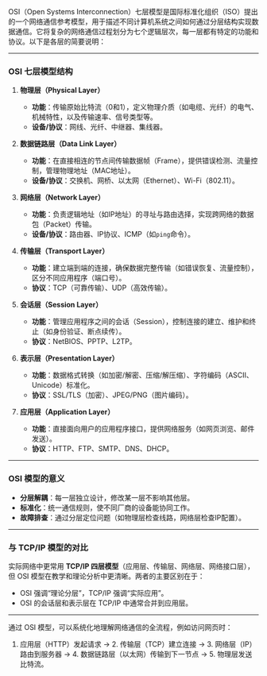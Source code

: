 OSI（Open Systems Interconnection）七层模型是国际标准化组织（ISO）提出的一个网络通信参考模型，用于描述不同计算机系统之间如何通过分层结构实现数据通信。它将复杂的网络通信过程划分为七个逻辑层次，每一层都有特定的功能和协议。以下是各层的简要说明：

---

### **OSI 七层模型结构**
1. **物理层（Physical Layer）**  
   - **功能**：传输原始比特流（0和1），定义物理介质（如电缆、光纤）的电气、机械特性，以及传输速率、信号类型等。  
   - **设备/协议**：网线、光纤、中继器、集线器。

2. **数据链路层（Data Link Layer）**  
   - **功能**：在直接相连的节点间传输数据帧（Frame），提供错误检测、流量控制，管理物理地址（MAC地址）。  
   - **设备/协议**：交换机、网桥、以太网（Ethernet）、Wi-Fi（802.11）。

3. **网络层（Network Layer）**  
   - **功能**：负责逻辑地址（如IP地址）的寻址与路由选择，实现跨网络的数据包（Packet）传输。  
   - **设备/协议**：路由器、IP协议、ICMP（如`ping`命令）。

4. **传输层（Transport Layer）**  
   - **功能**：建立端到端的连接，确保数据完整传输（如错误恢复、流量控制），区分不同应用程序（端口号）。  
   - **协议**：TCP（可靠传输）、UDP（高效传输）。

5. **会话层（Session Layer）**  
   - **功能**：管理应用程序之间的会话（Session），控制连接的建立、维护和终止（如身份验证、断点续传）。  
   - **协议**：NetBIOS、PPTP、L2TP。

6. **表示层（Presentation Layer）**  
   - **功能**：数据格式转换（如加密/解密、压缩/解压缩）、字符编码（ASCII、Unicode）标准化。  
   - **协议**：SSL/TLS（加密）、JPEG/PNG（图片编码）。

7. **应用层（Application Layer）**  
   - **功能**：直接面向用户的应用程序接口，提供网络服务（如网页浏览、邮件发送）。  
   - **协议**：HTTP、FTP、SMTP、DNS、DHCP。

---

### **OSI 模型的意义**
- **分层解耦**：每一层独立设计，修改某一层不影响其他层。  
- **标准化**：统一通信规则，使不同厂商的设备能协同工作。  
- **故障排查**：通过分层定位问题（如物理层检查线路，网络层检查IP配置）。

---

### **与 TCP/IP 模型的对比**
实际网络中更常用 **TCP/IP 四层模型**（应用层、传输层、网络层、网络接口层），但 OSI 模型在教学和理论分析中更清晰。两者的主要区别在于：
- OSI 强调“理论分层”，TCP/IP 强调“实际应用”。  
- OSI 的会话层和表示层在 TCP/IP 中通常合并到应用层。

---

通过 OSI 模型，可以系统化地理解网络通信的全流程，例如访问网页时：  

1. 应用层（HTTP）发起请求 → 2. 传输层（TCP）建立连接 → 3. 网络层（IP）路由到服务器 → 4. 数据链路层（以太网）传输到下一节点 → 5. 物理层发送比特流。